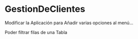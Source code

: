 # GestionDeClientes
Modificar la Aplicación para Añadir varias opciones al menú...

Poder filtrar filas de una Tabla
